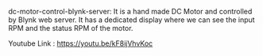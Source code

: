 dc-motor-control-blynk-server:
It is a hand made DC Motor and controlled by Blynk web server. It has a dedicated display where we can see the input RPM and the status RPM of the motor.

Youtube Link : https://youtu.be/kF8ijVhvKoc

